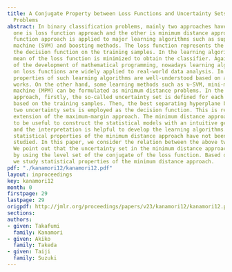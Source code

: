 ```yaml
---
title: A Conjugate Property between Loss Functions and Uncertainty Sets in Classification
  Problems
abstract: In binary classification problems, mainly two approaches have been proposed;
  one is loss function approach and the other is minimum distance approach. The loss
  function approach is applied to major learning algorithms such as support vector
  machine (SVM) and boosting methods. The loss function represents the penalty of
  the decision function on the training samples. In the learning algorithm, the empirical
  mean of the loss function is minimized to obtain the classifier. Against a backdrop
  of the development of mathematical programming, nowadays learning algorithms based
  on loss functions are widely applied to real-world data analysis. In addition, statistical
  properties of such learning algorithms are well-understood based on a lots of theoretical
  works. On the other hand, some learning methods such as υ-SVM, mini-max probability
  machine (MPM) can be formulated as minimum distance problems. In the minimum distance
  approach, firstly, the so-called uncertainty set is defined for each binary label
  based on the training samples. Then, the best separating hyperplane between the
  two uncertainty sets is employed as the decision function. This is regarded as an
  extension of the maximum-margin approach. The minimum distance approach is considered
  to be useful to construct the statistical models with an intuitive geometric interpretation,
  and the interpretation is helpful to develop the learning algorithms. However, the
  statistical properties of the minimum distance approach have not been intensively
  studied. In this paper, we consider the relation between the above two approaches.
  We point out that the uncertainty set in the minimum distance approach is described
  by using the level set of the conjugate of the loss function. Based on such relation,
  we study statistical properties of the minimum distance approach.
pdf: "./kanamori12/kanamori12.pdf"
layout: inproceedings
key: kanamori12
month: 0
firstpage: 29
lastpage: 29
origpdf: http://jmlr.org/proceedings/papers/v23/kanamori12/kanamori12.pdf
sections: 
authors:
- given: Takafumi
  family: Kanamori
- given: Akiko
  family: Takeda
- given: Taiji
  family: Suzuki
---
```

